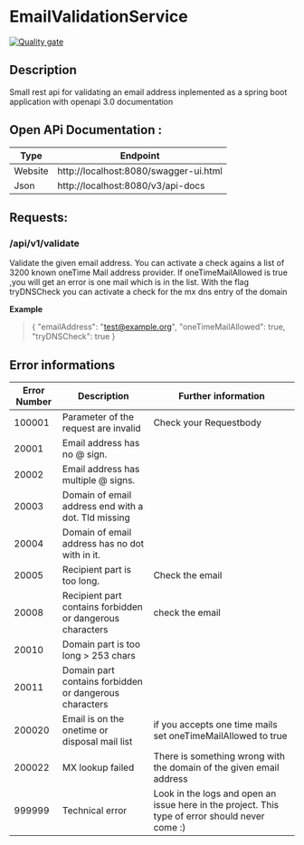 # EmailValidationService
[![Quality gate](https://sonarcloud.io/api/project_badges/quality_gate?project=MOderkerk_EmailValidationService)](https://sonarcloud.io/summary/new_code?id=MOderkerk_EmailValidationService)

## Description 
Small rest api for validating an email address inplemented as a spring boot application with openapi 3.0 documentation

## Open APi Documentation : 
| Type | Endpoint |
|------|-------|
|Website| http://localhost:8080/swagger-ui.html|
|Json   | http://localhost:8080/v3/api-docs |

## Requests:

### /api/v1/validate 
   Validate the given email address. You can activate a check agains a list of 3200 known oneTime Mail address provider. If oneTimeMailAllowed is true ,you will get an error is one mail which is in the list. With the flag tryDNSCheck you can activate a check for the mx dns entry of the domain  

**Example**

>   {
  "emailAddress": "test@example.org",
  "oneTimeMailAllowed": true,
  "tryDNSCheck": true
}

## Error informations
| Error Number | Description | Further information
|---|---|---
|100001 | Parameter of the request are invalid | Check your Requestbody
|20001 | Email address has no @ sign. |
|20002 | Email address has multiple @ signs. 
|20003 | Domain of email address end with a dot. Tld missing
|20004 | Domain of email address has no dot with in it. 
|20005  | Recipient part is too long. | Check the email 
|20008  | Recipient part contains forbidden or dangerous characters | check the email
|20010  | Domain part is too long  > 253 chars |
|20011  | Domain part contains forbidden or dangerous characters   |
|200020 | Email is on the  onetime or disposal mail list | if you accepts one time mails set oneTimeMailAllowed to true
|200022 | MX lookup failed | There is something wrong with the domain of the given email address
|999999 | Technical error | Look in the logs and open an issue here in the project. This type of error should never come :) 



